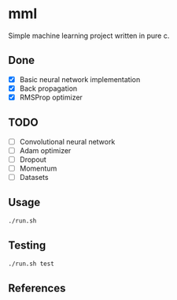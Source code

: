 # mml

Simple machine learning project written in pure c.

## Done

- [x] Basic neural network implementation
- [x] Back propagation
- [x] RMSProp optimizer

## TODO

- [ ] Convolutional neural network
- [ ] Adam optimizer
- [ ] Dropout
- [ ] Momentum
- [ ] Datasets

## Usage

```bash
./run.sh
```

## Testing

```bash
./run.sh test
```

## References
